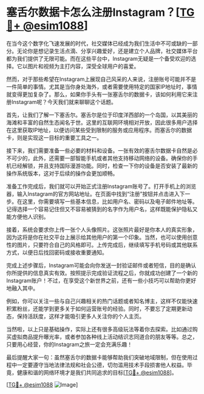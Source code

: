 # 塞舌尔数据卡怎么注册Instagram？[[TG💪+ @esim1088](https://t.me/s/esim1088)]

在当今这个数字化飞速发展的时代，社交媒体已经成为我们生活中不可或缺的一部分。无论你是想记录生活点滴、分享兴趣爱好，还是建立个人品牌，社交媒体平台都为我们提供了无限可能。而在这些平台中，Instagram无疑是一个备受欢迎的选择。它以图片和视频为主打内容，深受全球用户的喜爱。

然而，对于那些希望在Instagram上展现自己风采的人来说，注册账号可能并不是一件简单的事情。尤其是当你身处海外，或者需要使用特定的国家IP地址时，事情就变得更加复杂了。那么，如果你手头有一张塞舌尔的数据卡，该如何利用它来注册Instagram呢？今天我们就来聊聊这个话题。

首先，让我们了解一下塞舌尔。塞舌尔是位于印度洋西部的一个岛国，以其美丽的海滩和丰富的自然生态闻名于世。这里的互联网环境相对开放，因此很多用户选择在这里获取IP地址，以便访问某些受到限制的服务或应用程序。而塞舌尔的数据卡，则是实现这一目标的重要工具之一。

接下来，我们需要准备一些必要的材料和设备。一张有效的塞舌尔数据卡自然是必不可少的，此外，还需要一部智能手机或者其他支持移动网络的设备。确保你的手机已经解锁，并且支持国际漫游功能。同时，检查一下你的设备是否安装了最新的操作系统版本，这对于后续的操作会更加顺畅。

准备工作完成后，我们就可以开始正式注册Instagram账号了。打开手机上的浏览器，输入Instagram的官方网站地址。在页面中找到“注册”按钮并点击进入下一步。在这里，你需要填写一些基本信息，比如用户名、密码以及电子邮件地址等。记得选择一个容易记住但又不容易被猜到的名字作为用户名，这样既能保护隐私又能方便他人识别。

接着，系统会要求你上传一张个人头像照片。这张照片最好是你本人的真实形象，因为这将是你在社交平台上展示给其他用户的第一个印象。当然，也可以使用创意性的图片，只要符合自己的风格即可。上传完成后，继续填写手机号码或其他联系方式，以便日后找回密码或接收重要通知。

完成上述步骤后，Instagram可能会向你发送一封验证邮件或者短信，目的是确认你所提供的信息真实有效。按照提示完成验证流程之后，你就成功创建了一个新的Instagram账户！不过，在享受这个新世界之前，还有一些小技巧可以帮助你更好地融入其中。

例如，你可以关注一些与自己兴趣相关的热门话题或者知名博主，这样不仅能快速积累粉丝，还能学到更多关于如何运营账号的经验。同时，不要忘了定期更新动态，保持活跃度，这样才能吸引更多人关注你的个人主页。

当然啦，以上只是基础操作，实际上还有很多高级玩法等着你去探索。比如通过购买虚拟商品提升曝光率，或者参加各种线上活动结识志同道合的朋友等等。总之，只要用心经营，你的Instagram之旅一定会充满乐趣！

最后提醒大家一句：虽然塞舌尔的数据卡能够帮助我们突破地域限制，但在使用过程中一定要遵守当地法律法规和社会公德，切勿滥用技术手段损害他人权益。毕竟，健康和谐的网络环境才是我们共同追求的目标[[TG💪+ @esim1088](https://t.me/s/esim1088)]。

[[TG💪+ @esim1088](https://t.me/s/esim1088) ![Image](https://i.postimg.cc/4NQfJmqS/Snipaste-2025-05-13-00-14-12.png)]